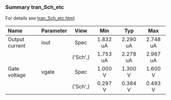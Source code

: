 ### Summary tran_Sch_etc

For details see <a href='tran_Sch_etc.html'>tran_Sch_etc.html</a>

|**Name**|**Parameter**|**View**|**Min** | **Typ** | **Max**|
|:---|:---|:---:|:---:|:---:|:---:|
|Output current|iout | Spec | 1.832 uA | 2.290 uA | 2.748 uA |
| | | ('Sch',)|1.753 uA | 2.278 uA | 2.967 uA |
|Gate voltage|vgate | Spec | 1.000 V | 1.300 V | 1.600 V |
| | | ('Sch',)|0.297 V | 0.384 V | 0.493 V |
